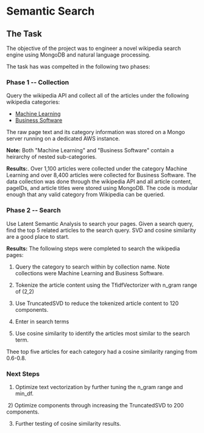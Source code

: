 # Semantic Search

## The Task
The objective of the project was to engineer a novel wikipedia search engine using MongoDB and natural language processing.

The task has was compelted in the following two phases:

### Phase 1 -- Collection 

Query the wikipedia API and collect all of the articles under the following wikipedia categories:

* [Machine Learning](https://en.wikipedia.org/wiki/Category:Machine_learning)
* [Business Software](https://en.wikipedia.org/wiki/Category:Business_software)

The raw page text and its category information was stored on a Mongo server running on a dedicated AWS instance.

**Note:** Both "Machine Learning" and "Business Software" contain a heirarchy of nested sub-categories.

**Results:**. Over 1,100 articles were collected under the category Machine Learning and over 8,400 articles were collected for Business Software.  The data collection was done through the wikipedia API and all article content, pageIDs, and article titles were stored using MongoDB.  The code is modular enough that any valid category from Wikipedia can be queried.


### Phase 2 -- Search 

Use Latent Semantic Analysis to search your pages. Given a search query, find the top 5 related articles to the search query. SVD and cosine similarity are a good place to start. 


**Results:** The following steps were completed to search the wikipedia pages:
  
  1) Query the category to search within by collection name.  Note collections were Machine Learning and Business Software.
  
  2) Tokenize the article content using the TfidfVectorizer with n_gram range of (2,2)
  
  3) Use TruncatedSVD to reduce the tokenized article content to 120 components.
  
  4) Enter in search terms
  
  5) Use cosine similarity to identify the articles most similar to the search term.
  
 Thee top five articles for each category had a cosine similarity ranging from 0.6-0.8. 
 
### Next Steps

  1) Optimize text vectorization by further tuning the n_gram range and min_df.
  
  2) Optimize components through increasing the TruncatedSVD to 200 components.
  
  3) Further testing of cosine similarity results.
